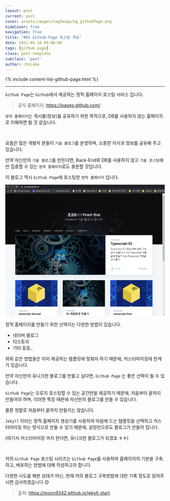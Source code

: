 ```yaml
---
layout: post
current: post
cover: assets/images/tagImage/bg_githubPage.png
hideCover: True
navigation: True
title: "#01 Github Page 포스팅 개요"
date: 2021-05-10 09:00:00
tags: [github page]
class: post-template
subclass: 'post'
author: chocobe
---
```


{% include content-list-github-page.html %}

<hr/>

``Github Page``는 ``Github``에서 제공하는 <span class="span-highlighter">정적 홈페이지 호스팅 서비스</span> 입니다.

> 공식 홈페이지: <a href="https://pages.github.com/" target="_blank">https://pages.github.com/</a>

``정적 홈페이지``는 게시물(정보)를 공유하기 위한 목적으로, DB를 사용하지 않는 홈페이지로 이해하면 될 것 같습니다.

<br/>

요즘은 많은 개발자 분들이 ``기술 블로그``를 운영하며, 소중한 지식과 정보를 공유해 주고 있습니다.

만약 자신만의 ``기술 블로그``를 만든다면, Back-End와 DB를 사용하지 않고 ``기술 포스팅``에만 집중할 수 있는 ``정적 홈페이지``로도 충분할 것입니다.

이 블로그 역시 ``Github Page``에 호스팅한 ``정적 홈페이지`` 입니다.

<img src="assets/images/githubPage/01_githubPage/01_githubPage_01.png" class="shadow" alt="초코비 홈페이지 예시">

<br/>

정적 홈페이지를 만들기 위한 선택지는 다양한 방법이 있습니다.

* 네이버 블로그
* 티스토리
* 기타 등등..
    
위와 같은 방법들은 이미 제공하는 템플릿에 맞춰야 하기 때문에, 커스터마이징에 한계가 있습니다.

만약 자신만의 유니크한 블로그를 만들고 싶다면, ``Github Page`` 는 좋은 선택이 될 수 있습니다.

``Github Page``는 오로지 호스팅할 수 있는 공간만을 제공하기 때문에, 처음부터 끝까지 만들어야 하며, 이러한 특징 때문에 자신만의 블로그를 만들 수 있습니다.

물론 정말로 처음부터 끝까지 만들지는 않습니다.

``Jekyll`` 이라는 <span class="span-highlighter">정적 홈페이지 생성기</span>를 사용하여 마음에 드는 템플릿을 선택하고 커스터마이징 하는 방식으로 만들 수 있기 때문에, 설정만으로도 블로그가 만들어 집니다.

(여기서 커스터마이징 까지 한다면, 유니크한 블로그가 되겠죠 ㅎㅎ)

<br/>

저의 ``Github Page`` 포스팅 시리즈는 ``Github Page``를 사용하여 홈페이지의 기본을 구축하고, 배포하는 방법에 대해 작성하고자 합니다.

다양한 시도를 해본 상태가 아닌, 현재 저의 블로그 구축방법에 대한 기록 정도로 읽어주시면 감사하겠습니다 😊

> 출처: <a href="https://moon9342.github.io/jekyll-start" target="_blank">https://moon9342.github.io/jekyll-start</a>
